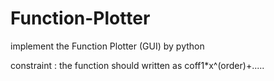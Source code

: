 # Function-Plotter
implement the Function Plotter (GUI) by python 

constraint : the function should written  as coff1*x^(order)+.....
